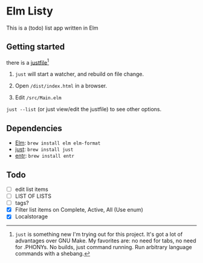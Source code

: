 # Elm Listy

This is a (todo) list app written in Elm

## Getting started

there is a [justfile](https://github.com/casey/just)[^1]

1. `just` will start a watcher, and rebuild on file change.

2. Open `/dist/index.html` in a browser.

3. Edit `/src/Main.elm`

`just --list` (or just view/edit the justfile) to see other options.

[^1]: `just` is something new I'm trying out for this project. It's got a lot of advantages over GNU Make. My favorites are: no need for tabs, no need for .PHONYs. No builds, just command running. Run arbitrary language commands with a shebang.

## Dependencies

- [Elm](https://guide.elm-lang.org/install/elm.html): `brew install elm elm-format`
- [just](https://github.com/casey/just): `brew install just`
- [entr](https://eradman.com/entrproject/): `brew install entr`

## Todo

- [ ] edit list items
- [ ] LIST OF LISTS
- [ ] tags?
- [x] Filter list items on Complete, Active, All (Use enum)
- [x] Localstorage
